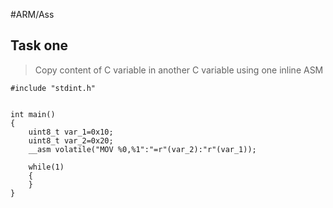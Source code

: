 #ARM/Ass
## Task one
>Copy content of C variable in another C variable using one inline ASM

```
#include "stdint.h"


int main()
{
	uint8_t var_1=0x10;
	uint8_t var_2=0x20;
	__asm volatile("MOV %0,%1":"=r"(var_2):"r"(var_1));
	
	while(1)
	{
	}
}
```


